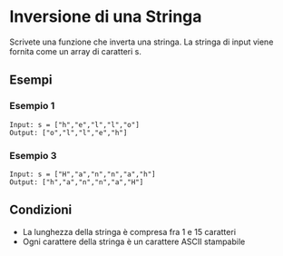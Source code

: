 # Inversione di una Stringa

Scrivete una funzione che inverta una stringa. La stringa di input viene fornita come un array di caratteri s.

## Esempi

### Esempio 1

```
Input: s = ["h","e","l","l","o"]
Output: ["o","l","l","e","h"]
```

### Esempio 3

```
Input: s = ["H","a","n","n","a","h"]
Output: ["h","a","n","n","a","H"]
```

## Condizioni
 - La lunghezza della stringa è compresa fra 1 e 15 caratteri
 - Ogni carattere della stringa è un carattere ASCII stampabile
